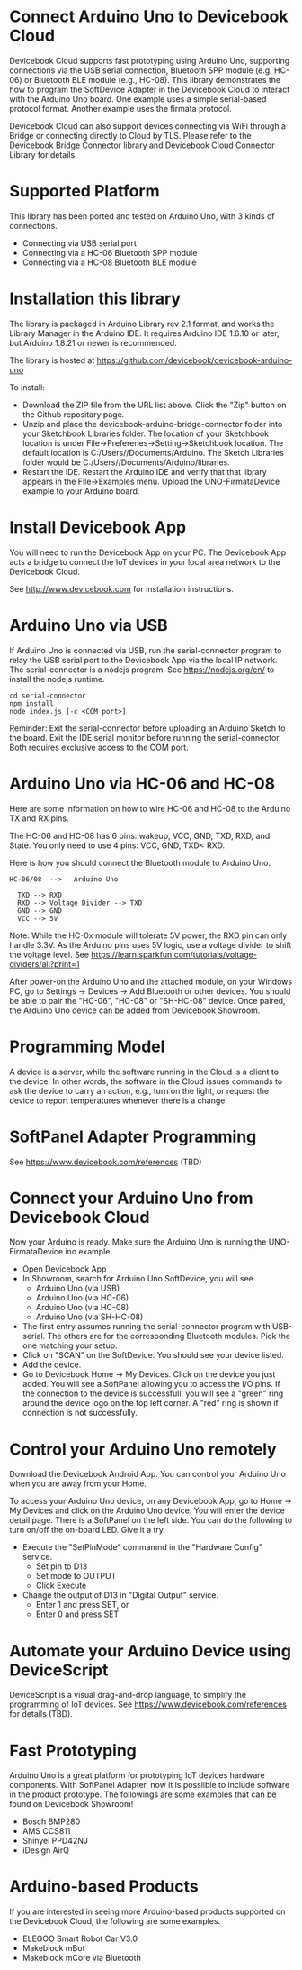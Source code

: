 # Connect Arduino Uno to Devicebook Cloud

Devicebook Cloud supports fast prototyping using Arduino Uno, supporting connections via the USB serial connection, Bluetooth SPP module (e.g. HC-06) or Bluetooth BLE module (e.g., HC-08).   This library demonstrates the how to program the SoftDevice Adapter in the Devicebook Cloud to interact with the Arduino Uno board.  One example uses a simple serial-based protocol format.  Another example uses the firmata protocol.

Devicebook Cloud can also support devices connecting via WiFi through a Bridge or connecting directly to Cloud by TLS.  Please refer to the Devicebook Bridge Connector library and Devicebook Cloud Connector Library for details.

# Supported Platform

This library has been ported and tested on Arduino Uno, with 3 kinds of connections.
* Connecting via USB serial port
* Connecting via a HC-06 Bluetooth SPP module
* Connecting via a HC-08 Bluetooth BLE module

# Installation this library

The library is packaged in Arduino Library rev 2.1 format, and works the Library Manager in the Arduino IDE.   It requires Arduino IDE 1.6.10 or later, but Arduino 1.8.21 or newer is recommended.

The library is hosted at https://github.com/devicebook/devicebook-arduino-uno

To install:

* Download the ZIP file from the URL list above.  Click the "Zip" button on the Github repositary page.
* Unzip and place the devicebook-arduino-bridge-connector folder into your Sketchbook Libraries folder.  The location of your Sketchbook location is under File->Preferenes->Setting->Sketchbook location.  The default location is C:/Users/<user>/Documents/Arduino.   The Sketch Libraries folder would be C:/Users/<user>/Documents/Arduino/libraries.
* Restart the IDE.   Restart the Arduino IDE and verify that that library appears in the File->Examples menu.  Upload the UNO-FirmataDevice example to your Arduino board.

#  Install Devicebook App

You will need to run the Devicebook App on your PC.  The Devicebook App acts a bridge to connect the IoT devices in your local area network to the Devicebook Cloud.

See http://www.devicebook.com for installation instructions.

# Arduino Uno via USB

If Arduino Uno is connected via USB, run the serial-connector program to relay the USB serial port to the Devicebook App via the local IP network.  The serial-connector is a nodejs program.  See https://nodejs.org/en/ to install the nodejs runtime.

    cd serial-connector
    npm install
    node index.js [-c <COM port>]

Reminder: Exit the serial-connector before uploading an Arduino Sketch to the board.  Exit the IDE serial monitor before running the serial-connector.  Both requires exclusive access to the COM port.

# Arduino Uno via HC-06 and HC-08

Here are some information on how to wire HC-06 and HC-08 to the Arduino TX and RX pins.

The HC-06 and HC-08 has 6 pins: wakeup, VCC, GND, TXD, RXD, and State. You only need to use 4 pins: VCC, GND, TXD< RXD.

Here is how you should connect the Bluetooth module to Arduino Uno.

    HC-06/08  -->   Arduino Uno

      TXD --> RXD
      RXD --> Voltage Divider --> TXD
      GND --> GND
      VCC --> 5V


Note: While the HC-0x module will tolerate 5V power, the RXD pin can only handle 3.3V.   As the Arduino pins uses 5V logic, use a voltage divider to shift the voltage level. See https://learn.sparkfun.com/tutorials/voltage-dividers/all?print=1


After power-on the Arduino Uno and the attached module,  on your Windows PC,  go to Settings -> Devices -> Add Bluetooth or other devices.  You should be able to pair the "HC-06", "HC-08" or "SH-HC-08" device.  Once paired, the Arduino Uno device can be added from Devicebook Showroom.


# Programming Model

A device is a server,  while the software running in the Cloud is a client to the device.  In other words, the software in the Cloud issues commands to ask the device to carry an action, e.g.,  turn on the light, or request the device to report temperatures whenever there is a change.


# SoftPanel Adapter Programming

See https://www.devicebook.com/references  (TBD)


# Connect your Arduino Uno from Devicebook Cloud

Now your Arduino is ready.  Make sure the Arduino Uno is running the UNO-FirmataDevice.ino example.

* Open Devicebook App
* In Showroom, search for Arduino Uno SoftDevice, you will see
  * Arduino Uno (via USB)
  * Arduino Uno (via HC-06)
  * Arduino Uno (via HC-08)
  * Arduino Uno (via SH-HC-08)
* The first entry assumes running the serial-connector program with USB-serial.  The others are for the corresponding Bluetooth modules.  Pick the one matching your setup.
* Click on "SCAN" on the SoftDevice.  You should see your device listed.
* Add the device.
* Go to Devicebook Home -> My Devices.  Click on the device you just added.  You will see a SoftPanel allowing you to access the I/O pins.  If the connection to the device is successfull, you will see a "green" ring around the device logo on the top left corner.   A "red" ring is shown if connection is not successfully.


# Control your Arduino Uno remotely

Download the Devicebook Android App.  You can control your Arduino Uno when you are away from your Home.

To access your Arduino Uno device,  on any Devicebook App, go to Home -> My Devices and click on the Arduino Uno device.  You will enter the device detail page.  There is a SoftPanel on the left side.  You can do the following to turn on/off the on-board LED.  Give it a try.

* Execute the "SetPinMode" commamnd in the "Hardware Config" service.
  * Set pin to D13
  * Set mode to OUTPUT
  * Click Execute
* Change the output of D13 in "Digital Output" service.
  * Enter 1 and press SET, or
  * Enter 0 and press SET


# Automate your Arduino Device using DeviceScript

DeviceScript is a visual drag-and-drop language, to simplify the programming of IoT devices.  See https://www.devicebook.com/references for details (TBD).


# Fast Prototyping

Arduino Uno is a great platform for prototyping IoT devices hardware components.  With SoftPanel Adapter, now it is possiible to include software in the product prototype.  The followings are some examples that can be found on Devicebook Showroom!

* Bosch BMP280
* AMS CCS811
* Shinyei PPD42NJ
* iDesign AirQ

# Arduino-based Products

If you are interested in seeing more Arduino-based products supported on the Devicebook Cloud, the following are some examples.

* ELEGOO Smart Robot Car V3.0
* Makeblock mBot
* Makeblock mCore via Bluetooth














